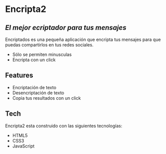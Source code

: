 # Encripta2

## _El mejor ecriptador para tus mensajes_

Encriptados es una pequeña aplicación que encripta tus mensajes para que puedas compartirlos en tus redes sociales.

- Sólo se permiten minusculas
- Encripta con un click

## Features

- Encriptación de texto
- Desencriptación de texto
- Copia tus resultados con un click

## Tech

Encripta2 esta construido con las siguientes tecnologías:

- HTML5
- CSS3
- JavaScript










 
